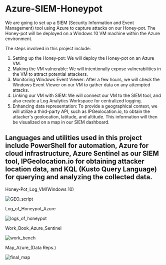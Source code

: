 # Azure-SIEM-Honeypot
We are going to set up a SIEM (Security Information and Event Management) tool using Azure to capture attacks on our Honey-pot. The Honey-pot will be deployed on a Windows 10 VM machine within the Azure environment.

The steps involved in this project include:

1. Setting up the Honey-pot: We will deploy the Honey-pot on an Azure VM.
2. Making the VM vulnerable: We will intentionally expose vulnerabilities in the VM to attract potential attackers.
3. Monitoring Windows Event Viewer: After a few hours, we will check the Windows Event Viewer on our VM to gather data on any attempted attacks.
4. Linking our VM with SIEM: We will connect our VM to the SIEM tool, and also create a Log Analytics Workspace for centralized logging.
5. Enhancing data representation: To provide a geographical context, we will utilize a third-party API, such as IPGeolocation.io, to obtain the attacker's geolocation, latitude, and altitude. This information will then be visualized on a map in our SIEM dashboard.

Languages and utilities used in this project include PowerShell for automation, Azure for cloud infrastructure, Azure Sentinel as our SIEM tool, IPGeolocation.io for obtaining attacker location data, and KQL (Kusto Query Language) for querying and analyzing the collected data.
----------------------------------------------------------------------------------------------------------------------------------------------------------------------------------------------------------------------
Honey-Pot_Log_VM(Windows 10)

![GEO_script](https://github.com/Prakher-v/Azure-SIEM-Honeypot/assets/92503482/ad7d474e-168a-4ab2-9e30-c53d09f92bc9)

Log_of_Honeypot_Azure

![logs_of_honeypot](https://github.com/Prakher-v/Azure-SIEM-Honeypot/assets/92503482/4eb7ce8c-4293-4e54-a5de-e2511bb9b525)
                                                                                        
Work_Book_Azure_Sentinel

![work_bench](https://github.com/Prakher-v/Azure-SIEM-Honeypot/assets/92503482/3a9fec0e-e4b0-48e2-a959-a35500a9a5ed)

Map_Azure_(Data Reps.)

![final_map](https://github.com/Prakher-v/Azure-SIEM-Honeypot/assets/92503482/898f3855-fd61-40ec-9d76-44b1eda9e9df)

